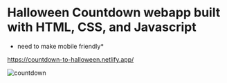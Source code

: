 # Halloween Countdown webapp built with HTML, CSS, and Javascript

* need to make mobile friendly*

https://countdown-to-halloween.netlify.app/




![countdown](https://user-images.githubusercontent.com/24884380/193156806-f9fce75f-b1bb-4934-8a64-d529a92a48bc.jpg)
